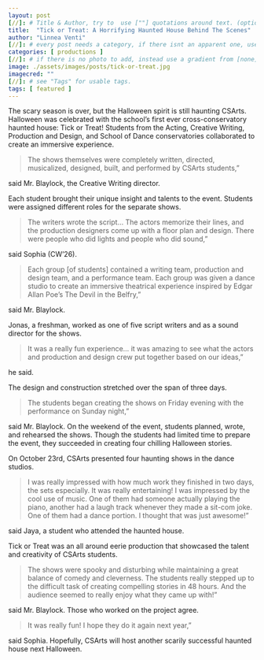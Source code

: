 ```yaml
---
layout: post
[//]: # Title & Author, try to  use [""] quotations around text. (optional, just formality).
title:  "Tick or Treat: A Horrifying Haunted House Behind The Scenes"
author: "Linnea Venti"
[//]: # every post needs a category, if there isnt an apparent one, use [misc].
categories: [ productions ]
[//]: # if there is no photo to add, instead use a gradient from [none] folder by picking a number from 1-10. (all gradients are .jpg)
image: ./assets/images/posts/tick-or-treat.jpg
imagecred: ""
[//]: # see "Tags" for usable tags.
tags: [ featured ]
---
```

The scary season is over, but the Halloween spirit is still haunting CSArts. Halloween was celebrated with the school’s first ever cross-conservatory haunted house: Tick or Treat! Students from the Acting, Creative Writing, Production and Design, and School of Dance conservatories collaborated to create an immersive experience.

> The shows themselves were completely written, directed, musicalized, designed, built, and performed by CSArts students,” 

said Mr. Blaylock, the Creative Writing director. 

Each student brought their unique insight and talents to the event. Students were assigned different roles for the separate shows. 

> The writers wrote the script… The actors memorize their lines, and the production designers come up with a floor plan and design. There were people who did lights and people who did sound,” 

said Sophia (CW’26).

> Each group [of students] contained a writing team, production and design team, and a performance team. Each group was given a dance studio to create an immersive theatrical experience inspired by Edgar Allan Poe’s The Devil in the Belfry,” 

said Mr. Blaylock. 

Jonas, a freshman, worked as one of five script writers and as a sound director for the shows. 

> It was a really fun experience… it was amazing to see what the actors and production and design crew put together based on our ideas,” 

he said.

The design and construction stretched over the span of three days. 

> The students began creating the shows on Friday evening with the performance on Sunday night,” 

said Mr. Blaylock. On the weekend of the event, students planned, wrote, and rehearsed the shows. Though the students had limited time to prepare the event, they succeeded in creating four chilling Halloween stories.

On October 23rd, CSArts presented four haunting shows in the dance studios. 

> I was really impressed with how much work they finished in two days, the sets especially. It was really entertaining! I was impressed by the cool use of music. One of them had someone actually playing the piano, another had a laugh track whenever they made a sit-com joke. One of them had a dance portion. I thought that was just awesome!” 

said Jaya, a student who attended the haunted house.

Tick or Treat was an all around eerie production that showcased the talent and creativity of CSArts students. 

> The shows were spooky and disturbing while maintaining a great balance of comedy and cleverness. The students really stepped up to the difficult task of creating compelling stories in 48 hours. And the audience seemed to really enjoy what they came up with!” 

said Mr. Blaylock. Those who worked on the project agree. 

> It was really fun! I hope they do it again next year,” 

said Sophia. Hopefully, CSArts will host another scarily successful haunted house next Halloween.

